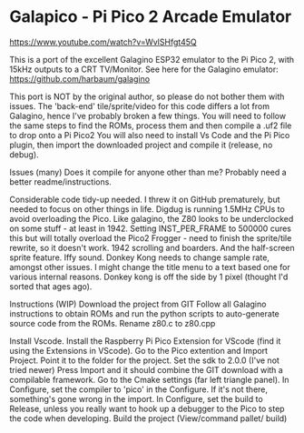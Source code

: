 # Galapico - Pi Pico 2 Arcade Emulator

https://www.youtube.com/watch?v=WvlSHfgt45Q

This is a port of the excellent Galagino ESP32 emulator to the Pi Pico 2, with 15kHz outputs to a CRT TV/Monitor. 
See here for the Galagino emulator: https://github.com/harbaum/galagino

This port is NOT by the original author, so please do not bother them with issues.
The 'back-end' tile/sprite/video for this code differs a lot from Galagino, hence I've probably broken a few things.
You will need to follow the same steps to find the ROMs, process them and then compile a .uf2 file to drop onto a Pi Pico2
You will also need to install Vs Code and the Pi Pico plugin, then import the downloaded project and compile it (release, no debug).


Issues (many)
Does it compile for anyone other than me? Probably need a better readme/instructions.

Considerable code tidy-up needed. I threw it on GitHub prematurely, but needed to focus on other things in life.
Digdug is running 1.5MHz CPUs to avoid overloading the Pico.
Like galagino, the Z80 looks to be underclocked on some stuff - at least in 1942. Setting INST_PER_FRAME to 500000 cures this but will totally overload the Pico2
Frogger - need to finish the sprite/tile rewrite, so it doesn't work.
1942 scrolling and boarders. And the half-screen sprite feature.
Iffy sound. Donkey Kong needs to change sample rate, amongst other issues.
I might change the title menu to a text based one for various internal reasons.
Donkey kong is off the side by 1 pixel (thought I'd sorted that ages ago).


Instructions (WIP)
Download the project from GIT
Follow all Galagino instructions to obtain ROMs and run the python scripts to auto-generate source code from the ROMs.
Rename z80.c to z80.cpp

Install Vscode.
Install the Raspberry Pi Pico Extension for VScode (find it using the Extensions in VScode).
Go to the Pico extention and Import Project.
Point it to the folder for the project.
Set the sdk to 2.0.0 (I've not tried newer)
Press Import and it should combine the GIT download with a compilable framework.
Go to the Cmake settings (far left triangle panel). 
In Configure, set the compiler to 'pico' in the Configure. If it's not there, something's gone wrong in the import.
In Configure, set the build to Release, unless you really want to hook up a debugger to the Pico to step the code when developing.
Build the project (View/command pallet/ build)

